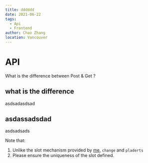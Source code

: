 ```yaml
---
title: dddddd
date: 2021-06-22
tags: 
  - Api
  - Frontend
author: Chao Zhang
location: Vancouver  
---
```


# API 

What is the difference between Post & Get ?

## what is the difference 

asdsadasdsad

## asdassadsdad

asdsadsads

Note that:
1. Unlike the slot mechanism provided by [me](chaozhang.dev), `change` and `pladerts`
2. Please ensure the uniqueness of the slot defined.
